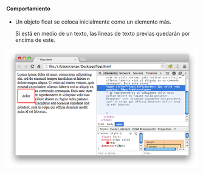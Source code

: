 #### Comportamiento

- Un objeto float se coloca inicialmente como un elemento más.
    
    Si está en medio de un texto, las lineas de texto previas quedarán por encima de este.

![](assets/float.top.png)
